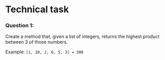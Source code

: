 # Technical task

### Question 1:
Create a method that, given a list of integers, returns the highest product between 3 of those numbers. 

Example: `[1, 10, 2, 6, 5, 3] = 300`
